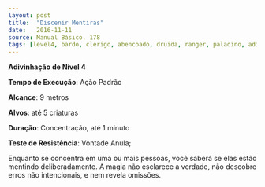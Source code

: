 ```yaml
---
layout: post
title:  "Discenir Mentiras"
date:   2016-11-11
source: Manual Básico. 178
tags: [level4, bardo, clerigo, abencoado, druida, ranger, paladino, adivinhacao, padrao, metros, criaturas, concentracao, minuto, vontade, anula]
---
```


**Adivinhação de Nível 4**

**Tempo de Execução**: Ação Padrão

**Alcance**: 9 metros

**Alvos**: até 5 criaturas

**Duração**: Concentração, até 1 minuto

**Teste de Resistência**: Vontade Anula;

Enquanto se concentra em uma ou mais pessoas, você saberá se elas estão mentindo deliberadamente. A magia não esclarece a verdade, não descobre erros não intencionais, e nem revela omissões.
